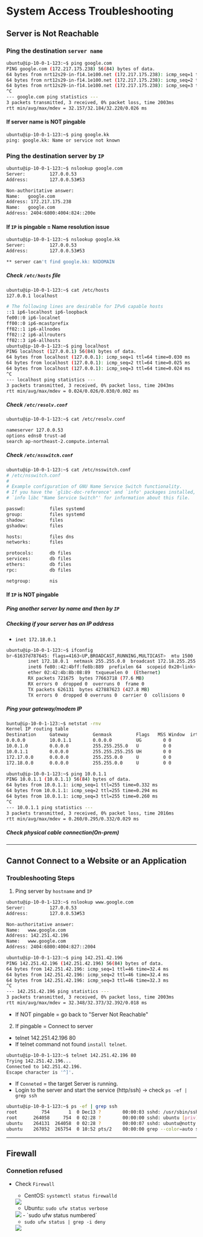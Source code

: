 # System Access Troubleshooting

## Server is Not Reachable
### Ping the destination `server name`


```bash
ubuntu@ip-10-0-1-123:~$ ping google.com
PING google.com (172.217.175.238) 56(84) bytes of data.
64 bytes from nrt12s29-in-f14.1e100.net (172.217.175.238): icmp_seq=1 ttl=105 time=32.2 ms
64 bytes from nrt12s29-in-f14.1e100.net (172.217.175.238): icmp_seq=2 ttl=105 time=32.2 ms
64 bytes from nrt12s29-in-f14.1e100.net (172.217.175.238): icmp_seq=3 ttl=105 time=32.2 ms
^C
--- google.com ping statistics ---
3 packets transmitted, 3 received, 0% packet loss, time 2003ms
rtt min/avg/max/mdev = 32.157/32.184/32.220/0.026 ms
```

#### If server name is NOT pingable
```bash
ubuntu@ip-10-0-1-123:~$ ping google.kk
ping: google.kk: Name or service not known
```


### Ping the destination server by `IP` 


   
```bash
ubuntu@ip-10-0-1-123:~$ nslookup google.com
Server:         127.0.0.53
Address:        127.0.0.53#53

Non-authoritative answer:
Name:   google.com
Address: 172.217.175.238
Name:   google.com
Address: 2404:6800:4004:824::200e
```

#### If `IP` is pingable = Name resolution issue
```bash
ubuntu@ip-10-0-1-123:~$ nslookup google.kk
Server:         127.0.0.53
Address:        127.0.0.53#53

** server can't find google.kk: NXDOMAIN
```

##### Check `/etc/hosts` file
```bash
ubuntu@ip-10-0-1-123:~$ cat /etc/hosts
127.0.0.1 localhost

# The following lines are desirable for IPv6 capable hosts
::1 ip6-localhost ip6-loopback
fe00::0 ip6-localnet
ff00::0 ip6-mcastprefix
ff02::1 ip6-allnodes
ff02::2 ip6-allrouters
ff02::3 ip6-allhosts
ubuntu@ip-10-0-1-123:~$ ping localhost
PING localhost (127.0.0.1) 56(84) bytes of data.
64 bytes from localhost (127.0.0.1): icmp_seq=1 ttl=64 time=0.030 ms
64 bytes from localhost (127.0.0.1): icmp_seq=2 ttl=64 time=0.025 ms
64 bytes from localhost (127.0.0.1): icmp_seq=3 ttl=64 time=0.024 ms
^C
--- localhost ping statistics ---
3 packets transmitted, 3 received, 0% packet loss, time 2043ms
rtt min/avg/max/mdev = 0.024/0.026/0.030/0.002 ms
```

##### Check `/etc/resolv.conf`
```bash
ubuntu@ip-10-0-1-123:~$ cat /etc/resolv.conf 

nameserver 127.0.0.53
options edns0 trust-ad
search ap-northeast-2.compute.internal
```

##### Check `/etc/nsswitch.conf`

```bash
ubuntu@ip-10-0-1-123:~$ cat /etc/nsswitch.conf 
# /etc/nsswitch.conf
#
# Example configuration of GNU Name Service Switch functionality.
# If you have the `glibc-doc-reference' and `info' packages installed, try:
# `info libc "Name Service Switch"' for information about this file.

passwd:         files systemd
group:          files systemd
shadow:         files
gshadow:        files

hosts:          files dns
networks:       files

protocols:      db files
services:       db files
ethers:         db files
rpc:            db files

netgroup:       nis
```

#### If `IP` is NOT pingable
##### Ping another server by name and then by `IP`

##### Checking if your server has an IP address
- `inet 172.18.0.1`
```bash
ubuntu@ip-10-0-1-123:~$ ifconfig
br-61637d787645: flags=4163<UP,BROADCAST,RUNNING,MULTICAST>  mtu 1500
        inet 172.18.0.1  netmask 255.255.0.0  broadcast 172.18.255.255
        inet6 fe80::42:4bff:fe8b:889  prefixlen 64  scopeid 0x20<link>
        ether 02:42:4b:8b:08:89  txqueuelen 0  (Ethernet)
        RX packets 721675  bytes 77663718 (77.6 MB)
        RX errors 0  dropped 0  overruns 0  frame 0
        TX packets 626131  bytes 427887623 (427.8 MB)
        TX errors 0  dropped 0 overruns 0  carrier 0  collisions 0
```

##### Ping your gateway/modem IP
```bash
buntu@ip-10-0-1-123:~$ netstat -rnv
Kernel IP routing table
Destination     Gateway         Genmask         Flags   MSS Window  irtt Iface
0.0.0.0         10.0.1.1        0.0.0.0         UG        0 0          0 eth0
10.0.1.0        0.0.0.0         255.255.255.0   U         0 0          0 eth0
10.0.1.1        0.0.0.0         255.255.255.255 UH        0 0          0 eth0
172.17.0.0      0.0.0.0         255.255.0.0     U         0 0          0 docker0
172.18.0.0      0.0.0.0         255.255.0.0     U         0 0          0 br-61637d787645

ubuntu@ip-10-0-1-123:~$ ping 10.0.1.1
PING 10.0.1.1 (10.0.1.1) 56(84) bytes of data.
64 bytes from 10.0.1.1: icmp_seq=1 ttl=255 time=0.332 ms
64 bytes from 10.0.1.1: icmp_seq=2 ttl=255 time=0.294 ms
64 bytes from 10.0.1.1: icmp_seq=3 ttl=255 time=0.260 ms
^C
--- 10.0.1.1 ping statistics ---
3 packets transmitted, 3 received, 0% packet loss, time 2016ms
rtt min/avg/max/mdev = 0.260/0.295/0.332/0.029 ms
```

##### Check physical cable connection(On-prem)
---
## Cannot Connect to a Website or an Application

### Troubleshooting Steps
1. Ping server by `hostname` and `IP`
```bash
ubuntu@ip-10-0-1-123:~$ nslookup www.google.com
Server:         127.0.0.53
Address:        127.0.0.53#53

Non-authoritative answer:
Name:   www.google.com
Address: 142.251.42.196
Name:   www.google.com
Address: 2404:6800:4004:827::2004

ubuntu@ip-10-0-1-123:~$ ping 142.251.42.196
PING 142.251.42.196 (142.251.42.196) 56(84) bytes of data.
64 bytes from 142.251.42.196: icmp_seq=1 ttl=46 time=32.4 ms
64 bytes from 142.251.42.196: icmp_seq=2 ttl=46 time=32.4 ms
64 bytes from 142.251.42.196: icmp_seq=3 ttl=46 time=32.3 ms
^C
--- 142.251.42.196 ping statistics ---
3 packets transmitted, 3 received, 0% packet loss, time 2003ms
rtt min/avg/max/mdev = 32.348/32.373/32.392/0.018 ms
```
- If NOT pingable = go back to "Server Not Reachable"

2. If pingable = Connect to server 
- telnet 142.251.42.196 80
- If telnet command not found `install telnet`.

```bash
ubuntu@ip-10-0-1-123:~$ telnet 142.251.42.196 80
Trying 142.251.42.196...
Connected to 142.251.42.196.
Escape character is '^]'.
```
- If `Conneted` = the target Server is running.
- Login to the server and start the service (http/ssh) -> check `ps -ef | grep ssh`

```bash
ubuntu@ip-10-0-1-123:~$ ps -ef | grep ssh
root         754       1  0 Dec13 ?        00:00:03 sshd: /usr/sbin/sshd -D -o AuthorizedKeysCommand /usr/share/ec2-instance-connect/eic_run_authorized_keys %u %f -o AuthorizedKeysCommandUser ec2-instance-connect [listener] 0 of 10-100 startups
root      264058     754  0 02:28 ?        00:00:00 sshd: ubuntu [priv]
ubuntu    264131  264058  0 02:28 ?        00:00:07 sshd: ubuntu@notty
ubuntu    267052  265754  0 10:52 pts/2    00:00:00 grep --color=auto ssh
```
---
## Firewall

### Connetion refused 
- Check `Firewall`
  - CentOS: `systemctl status firewalld`
  <img src="https://phoenixnap.com/kb/wp-content/uploads/2021/04/active-firewalld-centos7.png">
  
  - Ubuntu: `sudo ufw status verbose`
  <img src="https://storage.googleapis.com/static.configserverfirewall.com/images/ufw/status/ufw-status-verbose.png">
  - `sudo ufw status numbered`
  
  - `sudo ufw status | grep -i deny`
  <img src="https://storage.googleapis.com/static.configserverfirewall.com/images/ufw/status/statust-deny.png">